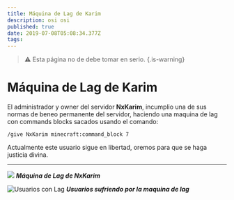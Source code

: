```yaml
---
title: Máquina de Lag de Karim
description: osi osi
published: true
date: 2019-07-08T05:08:34.377Z
tags: 
---
```


> :warning: Esta página no de debe tomar en serio.
{.is-warning}
# Máquina de Lag de Karim

El administrador y owner del servidor **NxKarim**, incumplio una de sus normas de beneo permanente del servidor, haciendo una maquina de lag con commands blocks sacados usando el comando:
```
/give NxKarim minecraft:command_block 7
```

Actualmente este usuario sigue en libertad, oremos para que se haga justicia divina.


---

![](https://media.discordapp.net/attachments/556529167529803776/592163412956545024/2019-06-22_20.24.59.png?width=896&height=463)
***Máquina de Lag de NxKarim***

![Usuarios con Lag](https://media.discordapp.net/attachments/556529167529803776/592183787794858000/unknown.png)
***Usuarios sufriendo por la maquina de lag***